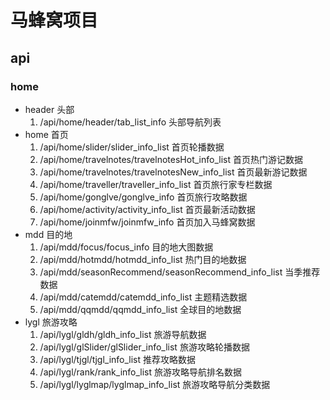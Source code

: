 # 马蜂窝项目
## api
### home
- header 头部
  1. /api/home/header/tab_list_info
    头部导航列表
- home 首页
  1. /api/home/slider/slider_info_list
    首页轮播数据
  2. /api/home/travelnotes/travelnotesHot_info_list
    首页热门游记数据
  3. /api/home/travelnotes/travelnotesNew_info_list
    首页最新游记数据
  4. /api/home/traveller/traveller_info_list
    首页旅行家专栏数据
  5. /api/home/gonglve/gonglve_info
    首页旅行攻略数据
  6. /api/home/activity/activity_info_list
    首页最新活动数据
  7. /api/home/joinmfw/joinmfw_info
    首页加入马蜂窝数据
- mdd 目的地
  1. /api/mdd/focus/focus_info
    目的地大图数据
  2. /api/mdd/hotmdd/hotmdd_info_list
    热门目的地数据
  3. /api/mdd/seasonRecommend/seasonRecommend_info_list
    当季推荐数据
  4. /api/mdd/catemdd/catemdd_info_list
    主题精选数据
  5. /api/mdd/qqmdd/qqmdd_info_list
    全球目的地数据
- lygl 旅游攻略
  1. /api/lygl/gldh/gldh_info_list
    旅游导航数据
  2. /api/lygl/glSlider/glSlider_info_list
    旅游攻略轮播数据
  3. /api/lygl/tjgl/tjgl_info_list
    推荐攻略数据
  4. /api/lygl/rank/rank_info_list
    旅游攻略导航排名数据
  5. /api/lygl/lyglmap/lyglmap_info_list
    旅游攻略导航分类数据